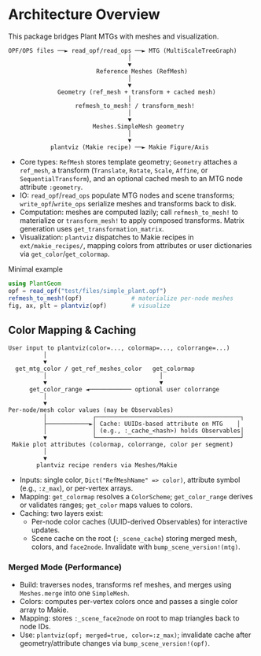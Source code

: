 # Architecture Overview

This package bridges Plant MTGs with meshes and visualization.

```text
OPF/OPS files ──► read_opf/read_ops ──► MTG (MultiScaleTreeGraph)
                                  │
                                  ▼
                         Reference Meshes (RefMesh)
                                  │
                                  ▼
              Geometry (ref_mesh + transform + cached mesh)
                                  │
                   refmesh_to_mesh! / transform_mesh!
                                  │
                                  ▼
                        Meshes.SimpleMesh geometry
                                  │
                                  ▼
            plantviz (Makie recipe) ──► Makie Figure/Axis
```

- Core types: `RefMesh` stores template geometry; `Geometry` attaches a `ref_mesh`, a transform (`Translate`, `Rotate`, `Scale`, `Affine`, or `SequentialTransform`), and an optional cached mesh to an MTG node attribute `:geometry`.
- IO: `read_opf`/`read_ops` populate MTG nodes and scene transforms; `write_opf`/`write_ops` serialize meshes and transforms back to disk.
- Computation: meshes are computed lazily; call `refmesh_to_mesh!` to materialize or `transform_mesh!` to apply composed transforms. Matrix generation uses `get_transformation_matrix`.
- Visualization: `plantviz` dispatches to Makie recipes in `ext/makie_recipes/`, mapping colors from attributes or user dictionaries via `get_color`/`get_colormap`.

Minimal example

```julia
using PlantGeom
opf = read_opf("test/files/simple_plant.opf")
refmesh_to_mesh!(opf)              # materialize per-node meshes
fig, ax, plt = plantviz(opf)       # visualize
```

## Color Mapping & Caching

```text
User input to plantviz(color=..., colormap=..., colorrange=...)
          │
          ▼
  get_mtg_color / get_ref_meshes_color   get_colormap
          │                                │
          ▼                                ▼
      get_color_range ◄──────────── optional user colorrange
          │
          ▼
Per-node/mesh color values (may be Observables)
          │             ┌─────────────────────────────────────────┐
          ├────────────►│ Cache: UUIDs-based attribute on MTG    │
          │             │ (e.g., :_cache_<hash>) holds Observables│
          ▼             └─────────────────────────────────────────┘
 Makie plot attributes (colormap, colorrange, color per segment)
          │
          ▼
        plantviz recipe renders via Meshes/Makie
```

- Inputs: single color, `Dict("RefMeshName" => color)`, attribute symbol (e.g., `:z_max`), or per-vertex arrays.
- Mapping: `get_colormap` resolves a `ColorScheme`; `get_color_range` derives or validates ranges; `get_color` maps values to colors.
- Caching: two layers exist:
  - Per-node color caches (UUID-derived Observables) for interactive updates.
  - Scene cache on the root (`:_scene_cache`) storing merged mesh, colors, and `face2node`. Invalidate with `bump_scene_version!(mtg)`.

### Merged Mode (Performance)

- Build: traverses nodes, transforms ref meshes, and merges using `Meshes.merge` into one `SimpleMesh`.
- Colors: computes per-vertex colors once and passes a single color array to Makie.
- Mapping: stores `:_scene_face2node` on root to map triangles back to node IDs.
- Use: `plantviz(opf; merged=true, color=:z_max)`; invalidate cache after geometry/attribute changes via `bump_scene_version!(opf)`.
